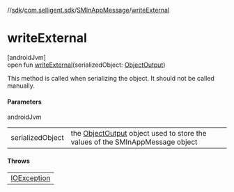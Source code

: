 //[sdk](../../../index.md)/[com.selligent.sdk](../index.md)/[SMInAppMessage](index.md)/[writeExternal](write-external.md)

# writeExternal

[androidJvm]\
open fun [writeExternal](write-external.md)(serializedObject: [ObjectOutput](https://developer.android.com/reference/kotlin/java/io/ObjectOutput.html))

This method is called when serializing the object. It should not be called manually.

#### Parameters

androidJvm

| | |
|---|---|
| serializedObject | the [ObjectOutput](https://developer.android.com/reference/kotlin/java/io/ObjectOutput.html) object used to store the values of the SMInAppMessage object |

#### Throws

| |
|---|
| [IOException](https://developer.android.com/reference/kotlin/java/io/IOException.html) |
